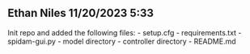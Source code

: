 ## Ethan Niles 11/20/2023 5:33
Init repo and added the following files:
    - setup.cfg
    - requirements.txt
    - spidam-gui.py
    - model directory
    - controller directory
    - README.md
